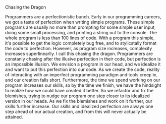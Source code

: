 Chasing the Dragon

Programmers are a perfectionistic bunch. Early in our programming careers, we got a taste of perfection when writing simple programs. These simple programs are usually no more than prompting for some simple user input, doing some small processing, and printing a string out to the console. The whole program is less than 100 lines of code. With a program this simple, it's possible to get the logic completely bug free, and to stylicstally format the code to perfection. However, as program size increases, complexity increases superlinearlly. I call this chasing the dragon. Programmers are constanly chasing after the illusive perfection in their code, but perfection is an impossible illusion. We envision a program in our head, and we idealize it and want to put this perfection into our code. As we create the code, reality of interacting with an imperfect programming paradigm and tools creep in, and our creation falls short. Furthermore, the time we spend working on our program increases our skills, so by the time we finish, we have the hindsight to realize how we could have created it better. So we refactor and fix the blemishes, trying to nudge our program one step closer to its idealized version in our heads. As we fix the blemishes and work on it further, our skills further increase. Our skills and idealized perfection are always one step ahead of our actual creation, and from this will never actually be attained.
